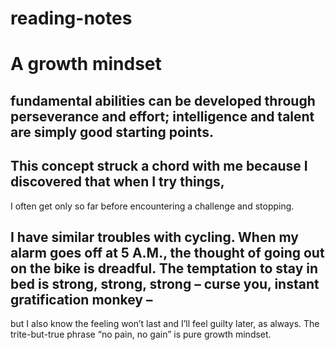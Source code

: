 # reading-notes
# A growth mindset
## fundamental abilities can be developed through perseverance and effort; intelligence and talent are simply good starting points. 
## This concept struck a chord with me because I discovered that when I try things,
I often get only so far before encountering
a challenge and stopping. 
## I have similar troubles with cycling. When my alarm goes off at 5 A.M., the thought of going out on the bike is dreadful. The temptation to stay in bed is strong, strong, strong – curse you, instant gratification monkey –
but I also know the feeling won’t last and I’ll feel guilty later, as always. The trite-but-true phrase “no pain, no gain” is pure growth mindset.
